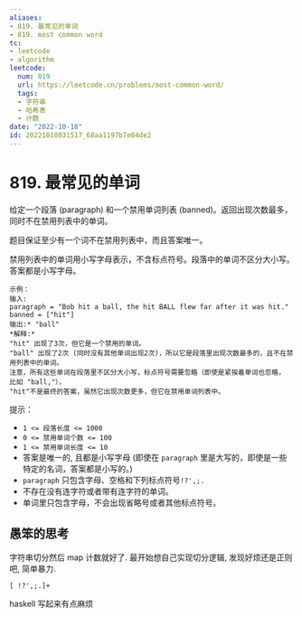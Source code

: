 ```yaml
---
aliases:
- 819. 最常见的单词
- 819. most common word
tc:
- leetcode
- algorithm
leetcode:
  num: 819
  url: https://leetcode.cn/problems/most-common-word/
  tags:
  - 字符串
  - 哈希表
  - 计数
date: "2022-10-18"
id: 20221018031517_68aa1197b7e04de2
---
```


# 819. 最常见的单词

给定一个段落 (paragraph) 和一个禁用单词列表 (banned)。返回出现次数最多，同时不在禁用列表中的单词。

题目保证至少有一个词不在禁用列表中，而且答案唯一。

禁用列表中的单词用小写字母表示，不含标点符号。段落中的单词不区分大小写。答案都是小写字母。

```
示例：
输入:
paragraph = "Bob hit a ball, the hit BALL flew far after it was hit."
banned = ["hit"]
输出:* "ball"
*解释:*
"hit" 出现了3次，但它是一个禁用的单词。
"ball" 出现了2次 (同时没有其他单词出现2次)，所以它是段落里出现次数最多的，且不在禁用列表中的单词。
注意，所有这些单词在段落里不区分大小写，标点符号需要忽略（即使是紧挨着单词也忽略， 比如 "ball,"），
"hit"不是最终的答案，虽然它出现次数更多，但它在禁用单词列表中。
```

提示：

* `1 <= 段落长度 <= 1000`
* `0 <= 禁用单词个数 <= 100`
* `1 <= 禁用单词长度 <= 10`
* 答案是唯一的, 且都是小写字母 (即使在 `paragraph` 里是大写的，即使是一些特定的名词，答案都是小写的。)
* `paragraph` 只包含字母、空格和下列标点符号`!?',;.`
* 不存在没有连字符或者带有连字符的单词。
* 单词里只包含字母，不会出现省略号或者其他标点符号。

## 愚笨的思考

字符串切分然后 map 计数就好了.
最开始想自己实现切分逻辑, 发现好烦还是正则吧, 简单暴力.

```regex
[ !?',;.]+
```

haskell 写起来有点麻烦
